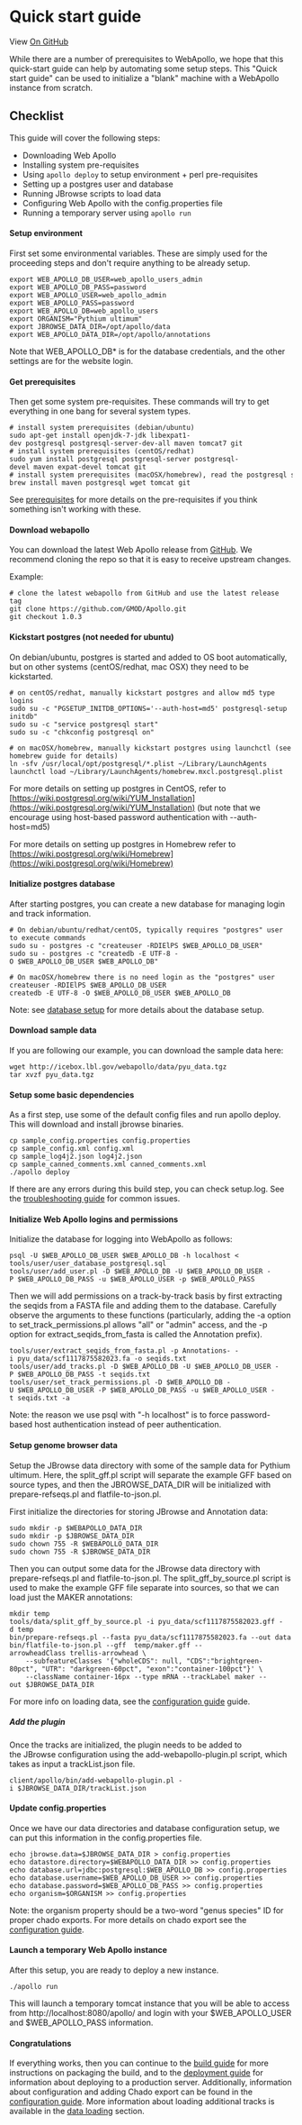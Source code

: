 # Quick start guide

View <a href="https://github.com/GMOD/Apollo/blob/master/docs/Quick_start_guide.md">On GitHub</a>

While there are a number of prerequisites to WebApollo, we hope that
this quick-start guide can help by automating some setup steps. This
"Quick start guide" can be used to initialize a "blank" machine with a
WebApollo instance from scratch.

## Checklist

This guide will cover the following steps:

 - Downloading Web Apollo
 - Installing system pre-requisites
 - Using `apollo deploy` to setup environment + perl pre-requisites
 - Setting up a postgres user and database
 - Running JBrowse scripts to load data
 - Configuring Web Apollo with the config.properties file
 - Running a temporary server using `apollo run`

#### Setup environment

First set some environmental variables. These are simply used for the proceeding steps and don't require anything to be already setup.

    export WEB_APOLLO_DB_USER=web_apollo_users_admin
    export WEB_APOLLO_DB_PASS=password
    export WEB_APOLLO_USER=web_apollo_admin
    export WEB_APOLLO_PASS=password
    export WEB_APOLLO_DB=web_apollo_users
    export ORGANISM="Pythium ultimum"
    export JBROWSE_DATA_DIR=/opt/apollo/data
    export WEB_APOLLO_DATA_DIR=/opt/apollo/annotations

Note that WEB_APOLLO_DB* is for the database credentials, and the other settings are for the website login.

#### Get prerequisites

Then get some system pre-requisites. These commands will try to get everything in one bang for several system types.

    # install system prerequisites (debian/ubuntu)
    sudo apt-get install openjdk-7-jdk libexpat1-dev postgresql postgresql-server-dev-all maven tomcat7 git
    # install system prerequisites (centOS/redhat)
    sudo yum install postgresql postgresql-server postgresql-devel maven expat-devel tomcat git
    # install system prerequisites (macOSX/homebrew), read the postgresql start guide
    brew install maven postgresql wget tomcat git


See [prerequisites](Prerequisites.md) for more details on the pre-requisites if you think something isn't working with these.

#### Download webapollo

You can download the latest Web Apollo release from [GitHub](https://github.com/gmod/Apollo.git). We recommend cloning the repo so that it is easy to
receive upstream changes.

Example:

    # clone the latest webapollo from GitHub and use the latest release tag
    git clone https://github.com/GMOD/Apollo.git
    git checkout 1.0.3


#### Kickstart postgres (not needed for ubuntu)

On debian/ubuntu, postgres is started and added to OS boot automatically, but on other systems (centOS/redhat, mac OSX) they need to be kickstarted. 

    # on centOS/redhat, manually kickstart postgres and allow md5 type logins
    sudo su -c "PGSETUP_INITDB_OPTIONS='--auth-host=md5' postgresql-setup initdb"
    sudo su -c "service postgresql start"
    sudo su -c "chkconfig postgresql on"

    # on macOSX/homebrew, manually kickstart postgres using launchctl (see homebrew guide for details)
    ln -sfv /usr/local/opt/postgresql/*.plist ~/Library/LaunchAgents
    launchctl load ~/Library/LaunchAgents/homebrew.mxcl.postgresql.plist


For more details on setting up postgres in CentOS, refer to [https://wiki.postgresql.org/wiki/YUM_Installation](https://wiki.postgresql.org/wiki/YUM_Installation) (but note that we encourage using host-based password authentication with --auth-host=md5)

For more details on setting up postgres in Homebrew refer to [https://wiki.postgresql.org/wiki/Homebrew](https://wiki.postgresql.org/wiki/Homebrew)

#### Initialize postgres database

After starting postgres, you can create a new database for managing login and track information.

    # On debian/ubuntu/redhat/centOS, typically requires "postgres" user to execute commands
    sudo su - postgres -c "createuser -RDIElPS $WEB_APOLLO_DB_USER"
    sudo su - postgres -c "createdb -E UTF-8 -O $WEB_APOLLO_DB_USER $WEB_APOLLO_DB"

    # On macOSX/homebrew there is no need login as the "postgres" user
    createuser -RDIElPS $WEB_APOLLO_DB_USER
    createdb -E UTF-8 -O $WEB_APOLLO_DB_USER $WEB_APOLLO_DB

Note: see [database setup](Database_setup.md#authentication) for more details about the database setup.
 
#### Download sample data

If you are following our example, you can download the sample data here:

    wget http://icebox.lbl.gov/webapollo/data/pyu_data.tgz
    tar xvzf pyu_data.tgz

#### Setup some basic dependencies

As a first step, use some of the default config files and run apollo deploy. This will download and install jbrowse binaries.

    cp sample_config.properties config.properties
    cp sample_config.xml config.xml
    cp sample_log4j2.json log4j2.json
    cp sample_canned_comments.xml canned_comments.xml
    ./apollo deploy

If there are any errors during this build step, you can check setup.log. See the [troubleshooting guide](Troubleshooting.md) for common issues.


#### Initialize Web Apollo logins and permissions


Initialize the database for logging into WebApollo as follows:

    psql -U $WEB_APOLLO_DB_USER $WEB_APOLLO_DB -h localhost < tools/user/user_database_postgresql.sql
    tools/user/add_user.pl -D $WEB_APOLLO_DB -U $WEB_APOLLO_DB_USER -P $WEB_APOLLO_DB_PASS -u $WEB_APOLLO_USER -p $WEB_APOLLO_PASS


Then we will add permissions on a track-by-track basis by first extracting the seqids from a FASTA file and adding them to the database. Carefully observe the arguments to these functions (particularly, adding the -a option to set_track_permissions.pl allows "all" or "admin" access, and the -p option for extract_seqids_from_fasta is called the Annotation prefix).

    tools/user/extract_seqids_from_fasta.pl -p Annotations- -i pyu_data/scf1117875582023.fa -o seqids.txt
    tools/user/add_tracks.pl -D $WEB_APOLLO_DB -U $WEB_APOLLO_DB_USER -P $WEB_APOLLO_DB_PASS -t seqids.txt
    tools/user/set_track_permissions.pl -D $WEB_APOLLO_DB -U $WEB_APOLLO_DB_USER -P $WEB_APOLLO_DB_PASS -u $WEB_APOLLO_USER -t seqids.txt -a

Note: the reason we use psql with "-h localhost" is to force password-based host authentication instead of peer authentication.

#### Setup genome browser data

Setup the JBrowse data directory with some of the sample data for Pythium ultimum. Here, the split_gff.pl script will separate the example GFF based on source types, and then the JBROWSE_DATA_DIR will be initialized with prepare-refseqs.pl and flatfile-to-json.pl.

First initialize the directories for storing JBrowse and Annotation data:

    sudo mkdir -p $WEBAPOLLO_DATA_DIR
    sudo mkdir -p $JBROWSE_DATA_DIR
    sudo chown 755 -R $WEBAPOLLO_DATA_DIR
    sudo chown 755 -R $JBROWSE_DATA_DIR


Then you can output some data for the JBrowse data directory with prepare-refseqs.pl and flatfile-to-json.pl. The split_gff_by_source.pl script is used to make the example GFF file separate into sources, so that we can load just the MAKER annotations:

    mkdir temp
    tools/data/split_gff_by_source.pl -i pyu_data/scf1117875582023.gff -d temp
    bin/prepare-refseqs.pl --fasta pyu_data/scf1117875582023.fa --out data
    bin/flatfile-to-json.pl --gff  temp/maker.gff --arrowheadClass trellis-arrowhead \
        --subfeatureClasses '{"wholeCDS": null, "CDS":"brightgreen-80pct", "UTR": "darkgreen-60pct", "exon":"container-100pct"}' \
        --className container-16px --type mRNA --trackLabel maker --out $JBROWSE_DATA_DIR

    
For more info on loading data, see the [configuration guide](Configure.md) guide.


##### Add the plugin

Once the tracks are initialized, the plugin needs to be added to the JBrowse configuration using the add-webapollo-plugin.pl script, which takes as input a trackList.json file.

    client/apollo/bin/add-webapollo-plugin.pl -i $JBROWSE_DATA_DIR/trackList.json

#### Update config.properties

Once we have our data directories and database configuration setup, we can put this information in the config.properties file.


    echo jbrowse.data=$JBROWSE_DATA_DIR > config.properties
    echo datastore.directory=$WEBAPOLLO_DATA_DIR >> config.properties
    echo database.url=jdbc:postgresql:$WEB_APOLLO_DB >> config.properties
    echo database.username=$WEB_APOLLO_DB_USER >> config.properties
    echo database.password=$WEB_APOLLO_DB_PASS >> config.properties
    echo organism=$ORGANISM >> config.properties


Note: the organism property should be a two-word "genus species" ID for proper chado exports. For more details on chado export see the [configuration guide](Configure.md).

#### Launch a temporary Web Apollo instance

After this setup, you are ready to deploy a new instance.

    ./apollo run

This will launch a temporary tomcat instance that you will be able to access from http://localhost:8080/apollo/ and login with your $WEB_APOLLO_USER and $WEB_APOLLO_PASS information.

#### Congratulations

If everything works, then you can continue to the [build guide](Build.md) for more instructions on packaging the build, and to the [deployment guide](Deploy.md) for information about deploying to a production server. Additionally, information about configuration and adding Chado export can be found in the [configuration guide](Configure.md). More information about loading additional tracks is available in the [data loading](Data_loading.md) section.

